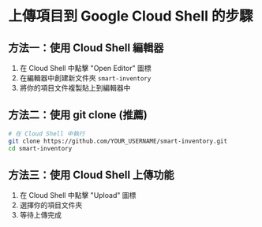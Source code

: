 # 上傳項目到 Google Cloud Shell 的步驟

## 方法一：使用 Cloud Shell 編輯器
1. 在 Cloud Shell 中點擊 "Open Editor" 圖標
2. 在編輯器中創建新文件夾 `smart-inventory`
3. 將你的項目文件複製貼上到編輯器中

## 方法二：使用 git clone (推薦)
```bash
# 在 Cloud Shell 中執行
git clone https://github.com/YOUR_USERNAME/smart-inventory.git
cd smart-inventory
```

## 方法三：使用 Cloud Shell 上傳功能
1. 在 Cloud Shell 中點擊 "Upload" 圖標
2. 選擇你的項目文件夾
3. 等待上傳完成
